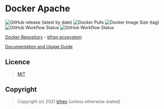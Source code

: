 # Docker Apache

![GitHub release (latest by date)](https://img.shields.io/github/v/release/bfren/docker-apache) ![Docker Pulls](https://img.shields.io/docker/pulls/bfren/apache?label=pulls) ![Docker Image Size (tag)](https://img.shields.io/docker/image-size/bfren/apache/latest?label=size)<br/>
![GitHub Workflow Status](https://img.shields.io/github/workflow/status/bfren/docker-apache/dev-2_4_4x?label=Apache+2.4.4x) ![GitHub Workflow Status](https://img.shields.io/github/workflow/status/bfren/docker-apache/dev-2_5_5x?label=Apache+2.5.5x)

[Docker Repository](https://hub.docker.com/r/bfren/apache) - [bfren ecosystem](https://github.com/bfren/docker)

[Documentation and Usage Guide](https://docs.bfren.dev/docker/base-images/apache)

## Licence

> [MIT](https://mit.bfren.dev/2021)

## Copyright

> Copyright (c) 2021 [bfren](https://bfren.dev) (unless otherwise stated)
